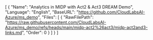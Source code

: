 [
  {
    "Name": "Analytics in MIDP with Act2 & Act3 DREAM Demo",
    "Language": "English",
    "BaseURL": "https://github.com/CloudLabsAI-Azure/ms_demo",
    "Files": [
      {
        "RawFilePath": "https://raw.githubusercontent.com/CloudLabsAI-Azure/ms_demo/refs/heads/main/midp-act2%26act3/midp-act2and3-links.md",
        "Order": 0
      }
    ]
  }
]
